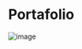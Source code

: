 # Portafolio
![image](https://github.com/camilonull/portafolio-dev/assets/82956281/e46dc159-16c5-4a4a-8397-07d9c974903a)
